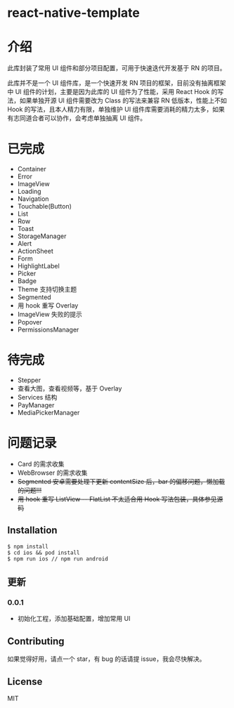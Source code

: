 # react-native-template

# 介绍

此库封装了常用 UI 组件和部分项目配置，可用于快速迭代开发基于 RN 的项目。

此库并不是一个 UI 组件库，是一个快速开发 RN 项目的框架，目前没有抽离框架中 UI 组件的计划，主要是因为此库的 UI 组件为了性能，采用 React Hook 的写法，如果单独开源 UI 组件需要改为 Class 的写法来兼容 RN 低版本，性能上不如 Hook 的写法，且本人精力有限，单独维护 UI 组件库需要消耗的精力太多，如果有志同道合者可以协作，会考虑单独抽离 UI 组件。

# 已完成

- Container
- Error
- ImageView
- Loading
- Navigation
- Touchable(Button)
- List
- Row
- Toast
- StorageManager
- Alert
- ActionSheet
- Form
- HighlightLabel
- Picker
- Badge
- Theme 支持切换主题
- Segmented
- 用 hook 重写 Overlay
- ImageView 失败的提示
- Popover
- PermissionsManager

# 待完成
- Stepper
- 查看大图，查看视频等，基于 Overlay
- Services 结构
- PayManager
- MediaPickerManager

# 问题记录
- Card 的需求收集
- WebBrowser 的需求收集
- ~~Segmented 安卓需要处理下更新 contentSize 后，bar 的偏移问题，懒加载的问题!!!~~
- ~~用 hook 重写 ListView -- FlatList 不太适合用 Hook 写法包装，具体参见源码~~

## Installation

```
$ npm install
$ cd ios && pod install
$ npm run ios // npm run android

```

## 更新

### 0.0.1

- 初始化工程，添加基础配置，增加常用 UI

## Contributing

如果觉得好用，请点一个 star，有 bug 的话请提 issue，我会尽快解决。

## License

MIT
